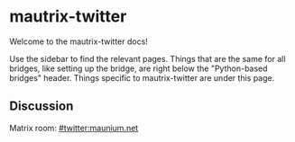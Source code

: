# mautrix-twitter
Welcome to the mautrix-twitter docs!

Use the sidebar to find the relevant pages. Things that are the same for all
bridges, like setting up the bridge, are right below the "Python-based bridges"
header. Things specific to mautrix-twitter are under this page.

## Discussion
Matrix room: [#twitter:maunium.net](https://to.chat.dingshunyu.top/#/#twitter:maunium.net)
